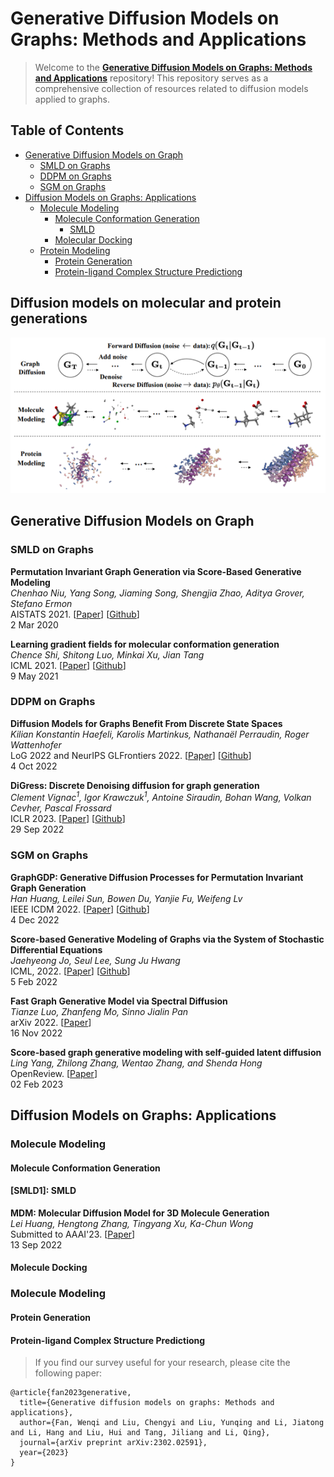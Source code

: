# Generative Diffusion Models on Graphs: Methods and Applications
> 
> Welcome to the [**Generative Diffusion Models on Graphs: Methods and Applications**](https://arxiv.org/abs/2302.02591) repository! 
> This repository serves as a comprehensive collection of resources related to diffusion models applied to graphs. 
>

## Table of Contents
- [Generative Diffusion Models on Graph](#Generative-Diffusion-Models-on-Graph)
  - [SMLD on Graphs](#SMLD-on-Graphs)
  - [DDPM on Graphs](#DDPM-on-Graphs)
  - [SGM on Graphs](#SGM-on-Graphs)
- [Diffusion Models on Graphs: Applications](#Diffusion-Models-on-Graphs:-Applications)
  - [Molecule Modeling](#Molecule-Modeling)
    - [Molecule Conformation Generation](#Molecule-Conformation-Generation)
      - [SMLD](#SMLD1) 
    - [Molecular Docking](#Molecule-Docking)
  - [Protein Modeling](#Protein-Modeling)
    - [Protein Generation](#Protein-Generation)
    - [Protein-ligand Complex Structure Predictiong](#Protein-ligand-Complex-Structure-Predictiong)

## Diffusion models on molecular and protein generations

![Diffusion_models_on_molecular_and_protein_generations](Figure/Graph-Diffusion.png)

## Generative Diffusion Models on Graph

### SMLD on Graphs

**Permutation Invariant Graph Generation via Score-Based Generative Modeling** \
*Chenhao Niu, Yang Song, Jiaming Song, Shengjia Zhao, Aditya Grover, Stefano Ermon* \
AISTATS 2021. [[Paper](https://arxiv.org/abs/2003.00638)] [[Github](https://github.com/ermongroup/GraphScoreMatching)] \
2 Mar 2020

**Learning gradient fields for molecular conformation generation** \
*Chence Shi, Shitong Luo, Minkai Xu, Jian Tang* \
ICML 2021. [[Paper](https://arxiv.org/abs/2105.03902)] [[Github](https://github.com/DeepGraphLearning/ConfGF)] \
9 May 2021

### DDPM on Graphs

**Diffusion Models for Graphs Benefit From Discrete State Spaces** \
*Kilian Konstantin Haefeli, Karolis Martinkus, Nathanaël Perraudin, Roger Wattenhofer* \
LoG 2022 and NeurIPS GLFrontiers 2022. [[Paper](https://arxiv.org/abs/2210.01549)] [[Github](https://github.com/kilian888/discrete_dppm_graphs)] \
4 Oct 2022

**DiGress: Discrete Denoising diffusion for graph generation** \
*Clement Vignac<sup>1</sup>, Igor Krawczuk<sup>1</sup>, Antoine Siraudin, Bohan Wang, Volkan Cevher, Pascal Frossard* \
ICLR 2023. [[Paper](https://arxiv.org/abs/2209.14734)] [[Github](https://github.com/cvignac/digress)] \
29 Sep 2022

### SGM on Graphs

**GraphGDP: Generative Diffusion Processes for Permutation Invariant Graph Generation** \
*Han Huang, Leilei Sun, Bowen Du, Yanjie Fu, Weifeng Lv* \
IEEE ICDM 2022. [[Paper](https://arxiv.org/abs/2212.01842)] [[Github](https://github.com/graph-0/graphgdp)] \
4 Dec 2022

**Score-based Generative Modeling of Graphs via the System of Stochastic Differential Equations** \
*Jaehyeong Jo, Seul Lee, Sung Ju Hwang* \
ICML, 2022.  [[Paper](https://arxiv.org/abs/2202.02514)] [[Github](https://github.com/harryjo97/gdss)] \
5 Feb 2022

**Fast Graph Generative Model via Spectral Diffusion** \
*Tianze Luo, Zhanfeng Mo, Sinno Jialin Pan* \
arXiv 2022. [[Paper](https://arxiv.org/abs/2211.08892)] \
16 Nov 2022

**Score-based graph generative modeling with self-guided latent diffusion** \
*Ling Yang, Zhilong Zhang, Wentao Zhang, and Shenda Hong* \
OpenReview. [[Paper](https://openreview.net/forum?id=AykEgQNPJEK)] \
02 Feb 2023

## Diffusion Models on Graphs: Applications

### Molecule Modeling

#### Molecule Conformation Generation

#### [SMLD1]: SMLD 

**MDM: Molecular Diffusion Model for 3D Molecule Generation** \
*Lei Huang, Hengtong Zhang, Tingyang Xu, Ka-Chun Wong* \
Submitted to AAAI'23. [[Paper](https://arxiv.org/abs/2209.05710)] \
13 Sep 2022




#### Molecule Docking

###  Molecule Modeling

#### Protein Generation

#### Protein-ligand Complex Structure Predictiong

> If you find our survey useful for your research, please cite the following paper:
```
@article{fan2023generative,
  title={Generative diffusion models on graphs: Methods and applications},
  author={Fan, Wenqi and Liu, Chengyi and Liu, Yunqing and Li, Jiatong and Li, Hang and Liu, Hui and Tang, Jiliang and Li, Qing},
  journal={arXiv preprint arXiv:2302.02591},
  year={2023}
}
```
